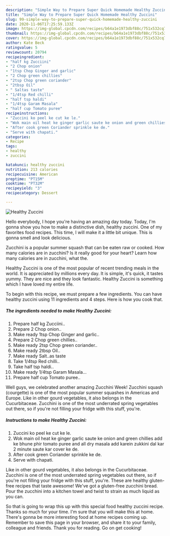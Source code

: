 ```yaml
---
description: "Simple Way to Prepare Super Quick Homemade Healthy Zuccini"
title: "Simple Way to Prepare Super Quick Homemade Healthy Zuccini"
slug: 99-simple-way-to-prepare-super-quick-homemade-healthy-zuccini
date: 2020-11-06T17:25:59.133Z
image: https://img-global.cpcdn.com/recipes/b64a1e1973dbf88c/751x532cq70/healthy-zuccini-recipe-main-photo.jpg
thumbnail: https://img-global.cpcdn.com/recipes/b64a1e1973dbf88c/751x532cq70/healthy-zuccini-recipe-main-photo.jpg
cover: https://img-global.cpcdn.com/recipes/b64a1e1973dbf88c/751x532cq70/healthy-zuccini-recipe-main-photo.jpg
author: Kate Beck
ratingvalue: 5
reviewcount: 20794
recipeingredient:
- "half kg Zucciini"
- "2 Chop onion"
- "1tsp Chop Ginger and garlic"
- "2 Chop green chillies"
- "2tsp Chop green coriander"
- "2tbsp Oil"
- " Saltas taste"
- "1/4tsp Red chilli"
- "half tsp haldi"
- "1/4tsp Garam Masala"
- "half cup Tomato puree"
recipeinstructions:
- "Zuccini ko peel ke cut ke le."
- "Wok main oil heat ke ginger garlic saute ke onion and green chillies add ke bhune phir tomato puree and all dry masala add karein zukkini dal kar 2 minute saute kar cover ke de."
- "After cook green Coriander sprinkle ke de."
- "Serve with chapati."
categories:
- Recipe
tags:
- healthy
- zuccini

katakunci: healthy zuccini 
nutrition: 213 calories
recipecuisine: American
preptime: "PT15M"
cooktime: "PT32M"
recipeyield: "3"
recipecategory: Dessert

---
```



![Healthy Zuccini](https://img-global.cpcdn.com/recipes/b64a1e1973dbf88c/751x532cq70/healthy-zuccini-recipe-main-photo.jpg)

Hello everybody, I hope you're having an amazing day today. Today, I'm gonna show you how to make a distinctive dish, healthy zuccini. One of my favorites food recipes. This time, I will make it a little bit unique. This is gonna smell and look delicious.

Zucchini is a popular summer squash that can be eaten raw or cooked. How many calories are in zucchini? Is it really good for your heart? Learn how many calories are in zucchini, what the.

Healthy Zuccini is one of the most popular of recent trending meals in the world. It is appreciated by millions every day. It is simple, it's quick, it tastes yummy. They are nice and they look fantastic. Healthy Zuccini is something which I have loved my entire life.


To begin with this recipe, we must prepare a few ingredients. You can have healthy zuccini using 11 ingredients and 4 steps. Here is how you cook that.

<!--inarticleads1-->

##### The ingredients needed to make Healthy Zuccini:

1. Prepare half kg Zucciini..
1. Prepare 2 Chop onion..
1. Make ready 1tsp Chop Ginger and garlic..
1. Prepare 2 Chop green chillies..
1. Make ready 2tsp Chop green coriander..
1. Make ready 2tbsp Oil..
1. Make ready  Salt..as taste
1. Take 1/4tsp Red chilli..
1. Take half tsp haldi..
1. Make ready 1/4tsp Garam Masala...
1. Prepare half cup Tomato puree..


Well guys, we celebrated another amazing Zucchini Week! Zucchini squash (courgette) is one of the most popular summer squashes in Americas and Europe. Like in other gourd vegetables, it also belongs in the Cucurbitaceae. Zucchini is one of the most underrated spring vegetables out there, so if you&#39;re not filling your fridge with this stuff, you&#39;re. 

<!--inarticleads2-->

##### Instructions to make Healthy Zuccini:

1. Zuccini ko peel ke cut ke le.
1. Wok main oil heat ke ginger garlic saute ke onion and green chillies add ke bhune phir tomato puree and all dry masala add karein zukkini dal kar 2 minute saute kar cover ke de.
1. After cook green Coriander sprinkle ke de.
1. Serve with chapati.


Like in other gourd vegetables, it also belongs in the Cucurbitaceae. Zucchini is one of the most underrated spring vegetables out there, so if you&#39;re not filling your fridge with this stuff, you&#39;re. These are healthy gluten-free recipes that taste awesome! We&#39;ve got a gluten-free zucchini bread. Pour the zucchini into a kitchen towel and twist to strain as much liquid as you can. 

So that is going to wrap this up with this special food healthy zuccini recipe. Thanks so much for your time. I'm sure that you will make this at home. There's gonna be more interesting food at home recipes coming up. Remember to save this page in your browser, and share it to your family, colleague and friends. Thank you for reading. Go on get cooking!
